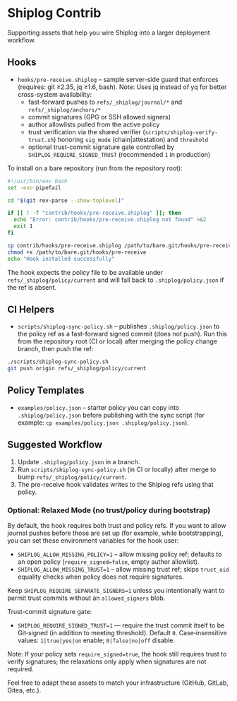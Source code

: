 # Shiplog Contrib

Supporting assets that help you wire Shiplog into a larger deployment workflow.

## Hooks

- `hooks/pre-receive.shiplog` – sample server-side guard that enforces (requires: git ≥2.35, jq ≥1.6, bash). Note: Uses jq instead of yq for better cross-system availability:
  - fast-forward pushes to `refs/_shiplog/journal/*` and `refs/_shiplog/anchors/*`
  - commit signatures (GPG or SSH allowed signers)
  - author allowlists pulled from the active policy
  - trust verification via the shared verifier (`scripts/shiplog-verify-trust.sh`) honoring `sig_mode` (chain|attestation) and `threshold`
  - optional trust-commit signature gate controlled by `SHIPLOG_REQUIRE_SIGNED_TRUST` (recommended `1` in production)

To install on a bare repository (run from the repository root):

```bash
#!/usr/bin/env bash
set -euo pipefail

cd "$(git rev-parse --show-toplevel)"

if [[ ! -f "contrib/hooks/pre-receive.shiplog" ]]; then
  echo "Error: contrib/hooks/pre-receive.shiplog not found" >&2
  exit 1
fi

cp contrib/hooks/pre-receive.shiplog /path/to/bare.git/hooks/pre-receive
chmod +x /path/to/bare.git/hooks/pre-receive
echo "Hook installed successfully"
```

The hook expects the policy file to be available under `refs/_shiplog/policy/current` and will fall back to `.shiplog/policy.json` if the ref is absent.

## CI Helpers

- `scripts/shiplog-sync-policy.sh` – publishes `.shiplog/policy.json` to the policy ref as a fast-forward signed commit (does not push). Run this from the repository root (CI or local) after merging the policy change branch, then push the ref:

```bash
./scripts/shiplog-sync-policy.sh
git push origin refs/_shiplog/policy/current
```

## Policy Templates

- `examples/policy.json` – starter policy you can copy into `.shiplog/policy.json` before publishing with the sync script (for example: `cp examples/policy.json .shiplog/policy.json`).

## Suggested Workflow

1. Update `.shiplog/policy.json` in a branch.
2. Run `scripts/shiplog-sync-policy.sh` (in CI or locally) after merge to bump `refs/_shiplog/policy/current`.
3. The pre-receive hook validates writes to the Shiplog refs using that policy.

### Optional: Relaxed Mode (no trust/policy during bootstrap)

By default, the hook requires both trust and policy refs. If you want to allow journal pushes before those are set up (for example, while bootstrapping), you can set these environment variables for the hook user:

- `SHIPLOG_ALLOW_MISSING_POLICY=1` – allow missing policy ref; defaults to an open policy (`require_signed=false`, empty author allowlist).
- `SHIPLOG_ALLOW_MISSING_TRUST=1` – allow missing trust ref; skips `trust_oid` equality checks when policy does not require signatures.

Keep `SHIPLOG_REQUIRE_SEPARATE_SIGNERS=1` unless you intentionally want to permit trust commits without an `allowed_signers` blob.

Trust-commit signature gate:

- `SHIPLOG_REQUIRE_SIGNED_TRUST=1` — require the trust commit itself to be Git‑signed (in addition to meeting threshold). Default `0`. Case‑insensitive values: `1|true|yes|on` enable; `0|false|no|off` disable.

Note: If your policy sets `require_signed=true`, the hook still requires trust to verify signatures; the relaxations only apply when signatures are not required.

Feel free to adapt these assets to match your infrastructure (GitHub, GitLab, Gitea, etc.).
